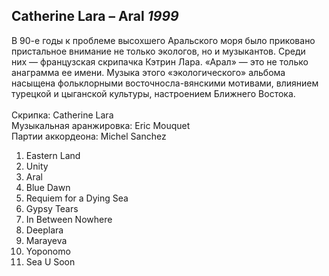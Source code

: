 ## Catherine Lara – Aral *1999*

В 90-е годы к проблеме высохшего Аральского моря было приковано пристальное внимание не только экологов, но и музыкантов. Среди них — французская скрипачка Кэтрин Лара. «Арал» — это не только анаграмма ее имени. Музыка этого «экологического» альбома насыщена фольклорными восточносла-вянскими мотивами, влиянием турецкой и цыганской культуры, настроением Ближнего Востока.  
   
Скрипка: Catherine Lara  
Музыкальная аранжировка: Eric Mouquet  
Партии аккордеона: Michel Sanchez

1. Eastern Land
2. Unity
3. Aral
4. Blue Dawn
5. Requiem for a Dying Sea
6. Gypsy Tears
7. In Between Nowhere
8. Deeplara
9. Marayeva
10. Yoponomo
11. Sea U Soon
